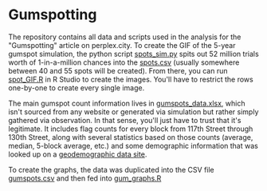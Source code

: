 # Gumspotting
The repository contains all data and scripts used in the analysis for the "Gumspotting" article on perplex.city.
To create the GIF of the 5-year gumspot simulation, the python script [spots_sim.py](../master/spots_sim.py) spits out 52 million trials worth of 1-in-a-million chances into the [spots.csv](../master/spots.csv) (usually somewhere between 40 and 55 spots will be created).
From there, you can run [spot_GIF.R](../master/spot_GIF.R) in R Studio to create the images. You'll have to restrict the rows one-by-one to create every single image.

The main gumspot count information lives in [gumspots_data.xlsx](../master/gumspots_data.xlsx), which isn't sourced from any website or generated via simulation but rather simply gathered via observation. In that sense, you'll just have to trust that it's legitimate. It includes flag counts for every block from 117th Street through 130th Street, along with several statistics based on those counts (average, median, 5-block average, etc.) and some demographic information that was looked up on a [geodemographic data site](http://proximityone.com/location_based_demographics.htm).

To create the graphs, the data was duplicated into the CSV file [gumspots.csv](../master/gumspots.csv) and then fed into [gum_graphs.R](../master/gum_graphs.R)
